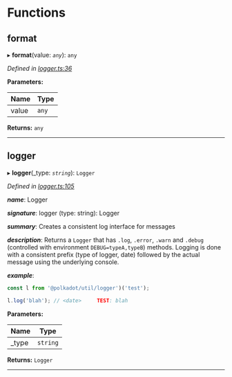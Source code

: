 

# Functions

<a id="format"></a>

##  format

▸ **format**(value: *`any`*): `any`

*Defined in [logger.ts:36](https://github.com/polkadot-js/common/blob/75c09a9/packages/util/src/logger.ts#L36)*

**Parameters:**

| Name | Type |
| ------ | ------ |
| value | `any` |

**Returns:** `any`

___
<a id="logger"></a>

##  logger

▸ **logger**(_type: *`string`*): `Logger`

*Defined in [logger.ts:105](https://github.com/polkadot-js/common/blob/75c09a9/packages/util/src/logger.ts#L105)*

*__name__*: Logger

*__signature__*: logger (type: string): Logger

*__summary__*: Creates a consistent log interface for messages

*__description__*: Returns a `Logger` that has `.log`, `.error`, `.warn` and `.debug` (controlled with environment `DEBUG=typeA,typeB`) methods. Logging is done with a consistent prefix (type of logger, date) followed by the actual message using the underlying console.

*__example__*:   

```javascript
const l from '@polkadot/util/logger')('test');

l.log('blah'); // <date>     TEST: blah
```

**Parameters:**

| Name | Type |
| ------ | ------ |
| _type | `string` |

**Returns:** `Logger`

___

